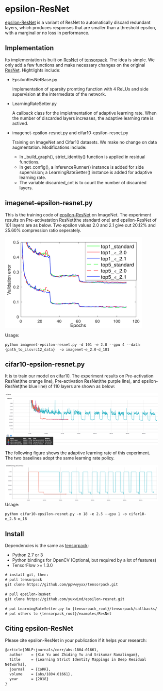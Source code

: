 # epsilon-ResNet
[epsilon-ResNet](https://arxiv.org/abs/1804.01661) is a variant of ResNet to automatically discard redundant layers, which produces responses that are smaller than a threshold epsilon, with a marginal or no loss in performance.

## Implementation
Its implementation is built on [ResNet](https://github.com/ppwwyyxx/tensorpack/tree/master/examples/ResNet) of [tensorpack](https://github.com/ppwwyyxx/tensorpack). The idea is simple. We only add a few functions and make necessary changes on the original [ResNet](https://github.com/ppwwyyxx/tensorpack/tree/master/examples/ResNet). Hightlights include:

- EpsilonResNetBase.py

	Implementation of sparsity promting function with 4 ReLUs and side supervision at the intermediate of the network.
 
- LearningRateSetter.py

	A callback class for the impletmentation of adaptive learning rate. When the number of discarded layers increases, the adaptive learning rate is actived.
	
- imagenet-epsilon-resnet.py and cifar10-epsilon-resnet.py

	Training on ImageNet and Cifar10 datasets. We make no change on data augmentation. Modifications include: 
	
	+ In \_build\_graph(), strict\_identity() function is applied in residual functions. 
	+ In get_config(), a InferenceRunner() instance is added for side supervision; a LearningRateSetter() instance is added for adaptive learning rate.
	+ The variable discarded_cnt is to count the number of discarded layers.
	

## imagenet-epsilon-resnet.py
This is the training code of [epsilon-ResNet](https://arxiv.org/abs/1804.01661) on ImageNet. The experiment results on Pre-activatation ResNet(the standard one) and epsilon-ResNet of 101 layers are as below. Two epsilon values 2.0 and 2.1 give out 20.12% and 25.60% compression ratio seperately.

<img src="figures/imagenet-val-error.png" align="middle" width="450" height="300"/>

Usage:

```
python imagenet-epsilon-resnet.py -d 101 -e 2.0 --gpu 4 --data {path_to_ilsvrc12_data}  -o imagenet-e_2.0-d_101
```


## cifar10-epsilon-resnet.py
It is to train our model on cifar10. The experiment results on Pre-activation ResNet(the orange line), Pre-activation ResNet(the purple line), and epsilon-ResNet(the blue line) of 110 layers are shown as below:

![cifar10-val-error](figures/cifar10-val-error.png)

The following figure shows the adaptive learning rate of this experiment. The two baselines adopt the same learning rate policy. 

![cifar10-lr](figures/cifar10-lr.png)
Usage:

```
python cifar10-epsilon-resnet.py -n 18 -e 2.5 --gpu 1 -o cifar10-e_2.5-n_18 
```
## Install

Dependencies is the same as [tensorpack](https://github.com/ppwwyyxx/tensorpack):

+ Python 2.7 or 3
+ Python bindings for OpenCV (Optional, but required by a lot of features)
+ TensorFlow >= 1.3.0

```
# install git, then:
# pull tensorpack
git clone https://github.com/ppwwyyxx/tensorpack.git

# pull epsilon-ResNet
git clone https://github.com/yuxwind/epsilon-resnet.git

# put LearningRateSetter.py to {tensorpack_root}/tensorpack/callbacks/
# put others to {tensorpack_root}/examples/ResNet
```

## Citing epsilon-ResNet

Please cite epsilon-ResNet in your publication if it helps your research:

```
@article{DBLP:journals/corr/abs-1804-01661,
  author    = {Xin Yu and Zhiding Yu and Srikumar Ramalingam},
  title     = {Learning Strict Identity Mappings in Deep Residual Networks},
  journal   = {CoRR},
  volume    = {abs/1804.01661},
  year      = {2018}
}
```
